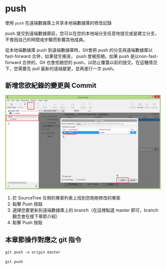 # push

使用 `push` 在遠端數據庫上共享本地端數據庫的修改記錄

push 提交到遠端數據庫前，您可以在您的本地端分支任意地提交或是建立分支，不會因自己的時間或步驟而影響其他成員。

從本地端數據庫 push 到遠端數據庫時，Git會把 push 的分支與遠端數據庫以 fast-forward 合併，如果發生衝突， push 會被拒絕。如果 push 是以non-fast-forward 合併的，Git 也會拒絕您的 push，以防止覆蓋以前的提交。在這種情況下，您需要先 pull 最新的遠端變更，並再進行一次 push。

## 新增您欲紀錄的變更與 Commit

![push example](./push.png)

1. 於 SourceTree 左側的專案列表上找到您剛剛修改的專案
2. 點擊 Push 按鈕
3. 選擇您要更新到遠端數據庫上的 branch（在這裡點選 master 即可，branch 觀念會在接下章節介紹）
4. 點擊 Push 按鈕

## 本章節操作對應之 git 指令

`git push -u origin master`

`git push`
